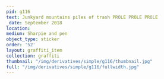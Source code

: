 ```yaml
---
pid: g116
text: Junkyard mountains piles of trash PROLE PROLE PROLE
_date: September 2018
location: 
medium: Sharpie and pen
object_type: sticker
order: '52'
layout: graffiti_item
collection: graffiti
thumbnail: "/img/derivatives/simple/g116/thumbnail.jpg"
full: "/img/derivatives/simple/g116/fullwidth.jpg"
---
```

